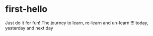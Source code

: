 # first-hello
Just do it for fun! The journey to learn, re-learn and un-learn
!!! today, yesterday and next day
